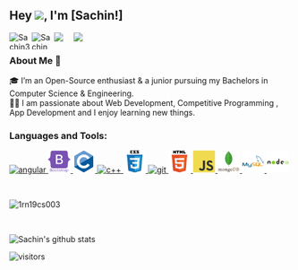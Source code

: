 ## Hey <img src="https://github.com/TheDudeThatCode/TheDudeThatCode/blob/master/Assets/Hi.gif" width="29px">, I'm [Sachin!]

<a href="https://twitter.com/Sachin32194520" target="blank"><img align="left" src="https://raw.githubusercontent.com/rahuldkjain/github-profile-readme-generator/master/src/images/icons/Social/twitter.svg" alt="Sachin32194520" height="30" width="40" /></a>

<a href="https://www.linkedin.com/in/sachin-k-m-a604a91b6/" target="blank"><img align="left" src="https://raw.githubusercontent.com/rahuldkjain/github-profile-readme-generator/master/src/images/icons/Social/linked-in-alt.svg" alt="Sachin Kumar Munna" height="30" width="40" /></a>
<a href="mailto:1rn19cs121.sachinkm@gmail.com" target="blank">
  <img align="left" width="35px" src="https://img.icons8.com/color/48/000000/gmail--v2.png" />
</a>
<a href="https://dev.to/abhishek_159" target="blank">
  <img align="left" width="80px"  src="https://www.vectorlogo.zone/logos/devto/devto-ar21.svg" />
</a>
<br />




### About Me 🚀
🎓 I’m an Open-Source enthusiast & a junior pursuing my Bachelors in Computer Science & Engineering. </br>
👨‍💻  I am passionate about Web Development, Competitive Programming , App Development and I enjoy learning new things. </br>




<h3 align="left">Languages and Tools:</h3>
<p align="left"> <a href="https://react.io" target="_blank"> 
  <img src="https://img.icons8.com/office/16/000000/react.png" alt="angular" width="40" height="40"/> </a>
  <a href="https://getbootstrap.com" target="_blank">
  <img src="https://raw.githubusercontent.com/devicons/devicon/master/icons/bootstrap/bootstrap-plain-wordmark.svg" alt="bootstrap" width="40" height="40"/> </a>
  <a href="https://www.cprogramming.com/" target="_blank"> 
    <img src="https://raw.githubusercontent.com/devicons/devicon/master/icons/c/c-original.svg" alt="c" width="40" height="40"/> </a>
  <a href="https://www.cprogramming.com/" target="_blank"> 
    <img src="https://img.icons8.com/color/48/000000/c-plus-plus-logo.png" alt="c++" width="40" height="40"/> </a>
  <a href="https://www.w3schools.com/css/" target="_blank">
    <img src="https://raw.githubusercontent.com/devicons/devicon/master/icons/css3/css3-original-wordmark.svg" alt="css3" width="40" height="40"/> </a> 
  <a href="https://git-scm.com/" target="_blank">
    <img src="https://www.vectorlogo.zone/logos/git-scm/git-scm-icon.svg" alt="git" width="40" height="40"/> </a> 
  <a href="https://www.w3.org/html/" target="_blank"> 
    <img src="https://raw.githubusercontent.com/devicons/devicon/master/icons/html5/html5-original-wordmark.svg" alt="html5" width="40" height="40"/> </a>
  <a href="https://developer.mozilla.org/en-US/docs/Web/JavaScript" target="_blank"> 
    <img src="https://raw.githubusercontent.com/devicons/devicon/master/icons/javascript/javascript-original.svg" alt="javascript" width="40" height="40"/> </a>
  <a href="https://www.mongodb.com/" target="_blank">
    <img src="https://raw.githubusercontent.com/devicons/devicon/master/icons/mongodb/mongodb-original-wordmark.svg" alt="mongodb" width="40" height="40"/> </a> 
  <a href="https://www.mysql.com/" target="_blank">
    <img src="https://raw.githubusercontent.com/devicons/devicon/master/icons/mysql/mysql-original-wordmark.svg" alt="mysql" width="40" height="40"/> </a> 
  <a href="https://nodejs.org" target="_blank"> 
    <img src="https://raw.githubusercontent.com/devicons/devicon/master/icons/nodejs/nodejs-original-wordmark.svg" alt="nodejs" width="40" height="40"/> </a> 
   </p>

</br>
<p><img align="left" src="https://github-readme-stats.vercel.app/api/top-langs?username=1rn19cs003&show_icons=true&locale=en&layout=compact" alt="1rn19cs003" /></br></p>

<!-- <img src="https://img.icons8.com/color/48/000000/c-plus-plus-logo.png"/> -->
</br>


![Sachin's github stats](https://github-readme-stats.vercel.app/api?username=Jerry2510&show_icons=true&hide_border=true)
<br />


![visitors](https://visitor-badge.laobi.icu/badge?page_id=Jerry2510.Jerry2510)
<!--
**Jerry2510/Jerry2510** is a ✨ _special_ ✨ repository because its `README.md` (this file) appears on your GitHub profile.

Here are some ideas to get you started:

- 🔭 I’m currently working on ...
- 🌱 I’m currently learning ...
- 👯 I’m looking to collaborate on ...
- 🤔 I’m looking for help with ...
- 💬 Ask me about ...
- 📫 How to reach me: ...
- 😄 Pronouns: ...
- ⚡ Fun fact: ...
-->
